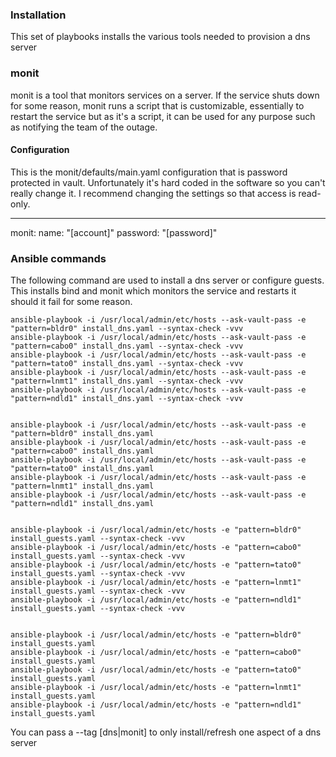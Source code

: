 ### Installation

This set of playbooks installs the various tools needed to provision a dns server


### monit

monit is a tool that monitors services on a server. If the service shuts down for some reason, monit runs a script that is customizable, essentially to restart the service but as it's a script, it can be used for any purpose such as notifying the team of the outage.

#### Configuration

This is the monit/defaults/main.yaml configuration that is password protected in vault. Unfortunately it's hard coded in the software so you can't really change it. I recommend changing the settings so that access is read-only.

 ---
 monit:
   name: "[account]"
   password: "[password]"


### Ansible commands

The following command are used to install a dns server or configure guests. This installs bind and monit which monitors the service and restarts it should it fail for some reason.


	ansible-playbook -i /usr/local/admin/etc/hosts --ask-vault-pass -e "pattern=bldr0" install_dns.yaml --syntax-check -vvv
	ansible-playbook -i /usr/local/admin/etc/hosts --ask-vault-pass -e "pattern=cabo0" install_dns.yaml --syntax-check -vvv
	ansible-playbook -i /usr/local/admin/etc/hosts --ask-vault-pass -e "pattern=tato0" install_dns.yaml --syntax-check -vvv
	ansible-playbook -i /usr/local/admin/etc/hosts --ask-vault-pass -e "pattern=lnmt1" install_dns.yaml --syntax-check -vvv
	ansible-playbook -i /usr/local/admin/etc/hosts --ask-vault-pass -e "pattern=ndld1" install_dns.yaml --syntax-check -vvv


	ansible-playbook -i /usr/local/admin/etc/hosts --ask-vault-pass -e "pattern=bldr0" install_dns.yaml
	ansible-playbook -i /usr/local/admin/etc/hosts --ask-vault-pass -e "pattern=cabo0" install_dns.yaml
	ansible-playbook -i /usr/local/admin/etc/hosts --ask-vault-pass -e "pattern=tato0" install_dns.yaml
	ansible-playbook -i /usr/local/admin/etc/hosts --ask-vault-pass -e "pattern=lnmt1" install_dns.yaml
	ansible-playbook -i /usr/local/admin/etc/hosts --ask-vault-pass -e "pattern=ndld1" install_dns.yaml


	ansible-playbook -i /usr/local/admin/etc/hosts -e "pattern=bldr0" install_guests.yaml --syntax-check -vvv
	ansible-playbook -i /usr/local/admin/etc/hosts -e "pattern=cabo0" install_guests.yaml --syntax-check -vvv
	ansible-playbook -i /usr/local/admin/etc/hosts -e "pattern=tato0" install_guests.yaml --syntax-check -vvv
	ansible-playbook -i /usr/local/admin/etc/hosts -e "pattern=lnmt1" install_guests.yaml --syntax-check -vvv
	ansible-playbook -i /usr/local/admin/etc/hosts -e "pattern=ndld1" install_guests.yaml --syntax-check -vvv


	ansible-playbook -i /usr/local/admin/etc/hosts -e "pattern=bldr0" install_guests.yaml
	ansible-playbook -i /usr/local/admin/etc/hosts -e "pattern=cabo0" install_guests.yaml
	ansible-playbook -i /usr/local/admin/etc/hosts -e "pattern=tato0" install_guests.yaml
	ansible-playbook -i /usr/local/admin/etc/hosts -e "pattern=lnmt1" install_guests.yaml
	ansible-playbook -i /usr/local/admin/etc/hosts -e "pattern=ndld1" install_guests.yaml


You can pass a --tag [dns|monit] to only install/refresh one aspect of a dns server

